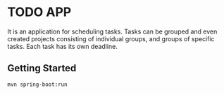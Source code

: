 # TODO APP
It is an application for scheduling tasks. 
Tasks can be grouped and even created projects consisting of individual groups, 
and groups of specific tasks. Each task has its own deadline.

## Getting Started

`mvn spring-boot:run`
